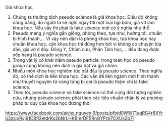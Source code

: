 Giả khoa học,  
1. Chúng ta thường dịch pseudo science là giả khoa học. Điều đó không công bằng, do người ta sẽ nghĩ ngay tới một loại bjp bợm, giả vờ làm khoa học. Nếu vậy thì phải là fake science mới có ý nghĩa như thế.  
2. Pseudo mang ý nghĩa gần giống, phỏng theo, tựa như, hướng tới, chuẩn bị hình thành,… Vì vậy nên dịch là phỏng khoa học, tựa khoa học hay chuẩn khoa học, cận khoa học thì đúng hơn bởi vì không có chuyện lừa đảo, giả vờ ở đây. Đông Y, Châm cứu, Phân Tâm học,… đều đang được xếp hạng là pseudo science.  
3. Trong vật lý có khái niệm pseudo particle, trong toán học có pseudo group cũng không nên dịch là giả hạt và giả nhóm.  
4. Nhiều môn khoa học nghiêm túc bắt đầu là pseudo science. Theo nghĩa đó, có thể dịch là tiền khoa học. Các vấn đề liên ngành mới hình thành như thuyết nguyên tử cũng từng bị coi là pseudo thậm chí là fake science.  
5. Theo tôi, pseudo science và fake science có thể cùng đối tượng nghiên cứu, nhưng pseudo science phải theo các tiêu chuẩn chân lý và phương pháp tư duy của khoa học đương thời  
  
https://www.facebook.com/aiviet.nguyen.9/posts/pfbid0WW71ugRG4r6XYrb3zsjoRyj91CBfi2etdrKs2bNrLHKBmrDF5RnGYPrb7CXUk2b7l